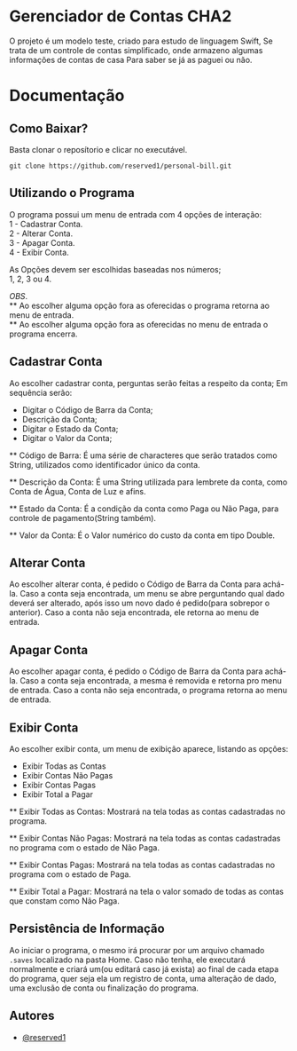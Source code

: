 
# Gerenciador de Contas CHA2

O projeto é um modelo teste, criado para estudo de linguagem Swift,
Se trata de um controle de contas simplificado, onde armazeno algumas informações de contas de casa
Para saber se já as paguei ou não.
# Documentação

## Como Baixar?

Basta clonar o reposítorio e clicar no executável.  
```
git clone https://github.com/reserved1/personal-bill.git
```

## Utilizando o Programa

O programa possui um menu de entrada com 4 opções de interação:  
1 - Cadastrar Conta.  
2 - Alterar Conta.  
3 - Apagar Conta.  
4 - Exibir Conta.  

As Opções devem ser escolhidas baseadas nos números;  
1, 2, 3 ou 4.

*OBS*.   
** Ao escolher alguma opção fora as oferecidas o programa retorna ao menu de entrada.  
** Ao escolher alguma opção fora as oferecidas no menu de entrada o programa encerra.


## Cadastrar Conta

Ao escolher cadastrar conta, perguntas serão feitas a respeito da conta;
Em sequência serão:
- Digitar o Código de Barra da Conta;
- Descrição da Conta;
- Digitar o Estado da Conta;
- Digitar o Valor da Conta;

** Código de Barra: É uma série de characteres que serão tratados como String, utilizados como
identificador único da conta.

** Descrição da Conta: É uma String utilizada para lembrete da conta, como Conta de Água, Conta de Luz e afins.

** Estado da Conta: É a condição da conta como Paga ou Não Paga, para controle de pagamento(String também).

** Valor da Conta: É o Valor numérico do custo da conta em tipo Double.

## Alterar Conta

Ao escolher alterar conta, é pedido o Código de Barra da Conta para achá-la.
Caso a conta seja encontrada, um menu se abre perguntando qual dado deverá ser alterado, após isso um novo dado é pedido(para sobrepor o anterior).
Caso a conta não seja encontrada, ele retorna ao menu de entrada.

## Apagar Conta

Ao escolher apagar conta, é pedido o Código de Barra da Conta para achá-la.
Caso a conta seja encontrada, a mesma é removida e retorna pro menu de entrada.
Caso a conta não seja encontrada, o programa retorna ao menu de entrada.

## Exibir Conta

Ao escolher exibir conta, um menu de exibição aparece, listando as opções:

- Exibir Todas as Contas
- Exibir Contas Não Pagas
- Exibir Contas Pagas
- Exibir Total a Pagar

** Exibir Todas as Contas: Mostrará na tela todas as contas cadastradas no programa.

** Exibir Contas Não Pagas: Mostrará na tela todas as contas cadastradas no programa com o estado de Não Paga.

** Exibir Contas Pagas: Mostrará na tela todas as contas cadastradas no programa com o estado de Paga.

** Exibir Total a Pagar: Mostrará na tela o valor somado de todas as contas que constam como Não Paga.

## Persistência de Informação

Ao iniciar o programa, o mesmo irá procurar por um arquivo chamado `.saves` localizado na pasta Home. Caso não tenha, ele executará normalmente e criará um(ou editará caso já exista) ao final de cada etapa do programa, quer seja ela um registro de conta, uma alteração de dado, uma exclusão de conta ou finalização do programa.

## Autores

- [@reserved1](https://github.com/reserved1/)
